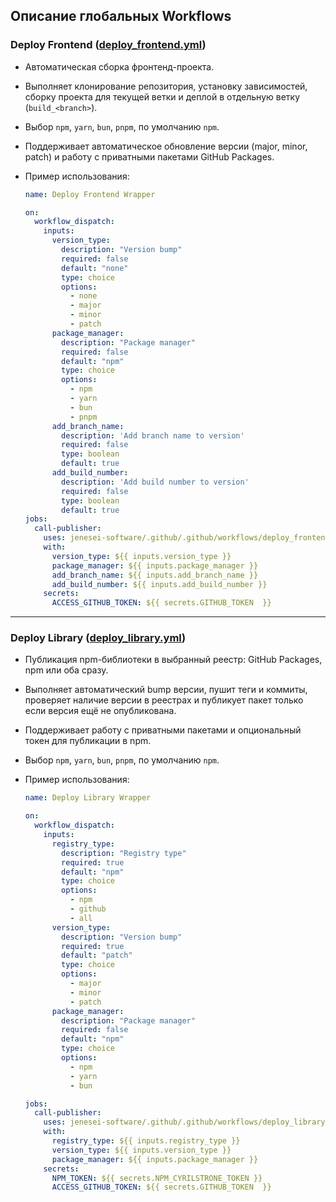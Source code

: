 ## Описание глобальных Workflows

### Deploy Frontend ([deploy_frontend.yml](../.github/workflows/deploy_frontend.yml))

- Автоматическая сборка фронтенд-проекта.
- Выполняет клонирование репозитория, установку зависимостей, сборку проекта для текущей ветки и деплой в отдельную ветку (`build_<branch>`).
- Выбор `npm`, `yarn`, `bun`, `pnpm`, по умолчанию `npm`.
- Поддерживает автоматическое обновление версии (major, minor, patch) и работу с приватными пакетами GitHub Packages.

- Пример использования:

  ```yml
  name: Deploy Frontend Wrapper

  on:
    workflow_dispatch:
      inputs:
        version_type:
          description: "Version bump"
          required: false
          default: "none"
          type: choice
          options:
            - none
            - major
            - minor
            - patch
        package_manager:
          description: "Package manager"
          required: false
          default: "npm"
          type: choice
          options:
            - npm
            - yarn
            - bun
            - pnpm
        add_branch_name:
          description: 'Add branch name to version'
          required: false
          type: boolean
          default: true
        add_build_number:
          description: 'Add build number to version'
          required: false
          type: boolean
          default: true
  jobs:
    call-publisher:
      uses: jenesei-software/.github/.github/workflows/deploy_frontend.yml@main
      with:
        version_type: ${{ inputs.version_type }}
        package_manager: ${{ inputs.package_manager }}
        add_branch_name: ${{ inputs.add_branch_name }}
        add_build_number: ${{ inputs.add_build_number }}
      secrets:
        ACCESS_GITHUB_TOKEN: ${{ secrets.GITHUB_TOKEN  }}
  ```

---

### Deploy Library ([deploy_library.yml](../.github/workflows/deploy_library.yml))

- Публикация npm-библиотеки в выбранный реестр: GitHub Packages, npm или оба сразу.
- Выполняет автоматический bump версии, пушит теги и коммиты, проверяет наличие версии в реестрах и публикует пакет только если версия ещё не опубликована.
- Поддерживает работу с приватными пакетами и опциональный токен для публикации в npm.
- Выбор `npm`, `yarn`, `bun`, `pnpm`, по умолчанию `npm`.
- Пример использования:

  ```yml
  name: Deploy Library Wrapper

  on:
    workflow_dispatch:
      inputs:
        registry_type:
          description: "Registry type"
          required: true
          default: "npm"
          type: choice
          options:
            - npm
            - github
            - all
        version_type:
          description: "Version bump"
          required: true
          default: "patch"
          type: choice
          options:
            - major
            - minor
            - patch
        package_manager:
          description: "Package manager"
          required: false
          default: "npm"
          type: choice
          options:
            - npm
            - yarn
            - bun

  jobs:
    call-publisher:
      uses: jenesei-software/.github/.github/workflows/deploy_library.yml@main
      with:
        registry_type: ${{ inputs.registry_type }}
        version_type: ${{ inputs.version_type }}
        package_manager: ${{ inputs.package_manager }}
      secrets:
        NPM_TOKEN: ${{ secrets.NPM_CYRILSTRONE_TOKEN }}
        ACCESS_GITHUB_TOKEN: ${{ secrets.GITHUB_TOKEN  }}
  ```
